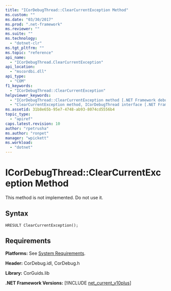 ```yaml
---
title: "ICorDebugThread::ClearCurrentException Method"
ms.custom: ""
ms.date: "03/30/2017"
ms.prod: ".net-framework"
ms.reviewer: ""
ms.suite: ""
ms.technology: 
  - "dotnet-clr"
ms.tgt_pltfrm: ""
ms.topic: "reference"
api_name: 
  - "ICorDebugThread.ClearCurrentException"
api_location: 
  - "mscordbi.dll"
api_type: 
  - "COM"
f1_keywords: 
  - "ICorDebugThread::ClearCurrentException"
helpviewer_keywords: 
  - "ICorDebugThread::ClearCurrentException method [.NET Framework debugging]"
  - "ClearCurrentException method, ICorDebugThread interface [.NET Framework debugging]"
ms.assetid: 31b8e65b-95e7-4748-ab93-8074cd5556b4
topic_type: 
  - "apiref"
caps.latest.revision: 10
author: "rpetrusha"
ms.author: "ronpet"
manager: "wpickett"
ms.workload: 
  - "dotnet"
---
```

# ICorDebugThread::ClearCurrentException Method
This method is not implemented. Do not use it.  
  
## Syntax  
  
```  
HRESULT ClearCurrentException();  
```  
  
## Requirements  
 **Platforms:** See [System Requirements](../../../../docs/framework/get-started/system-requirements.md).  
  
 **Header:** CorDebug.idl, CorDebug.h  
  
 **Library:** CorGuids.lib  
  
 **.NET Framework Versions:** [!INCLUDE [net_current_v10plus](../../../../includes/net-current-v10plus-md.md)]
